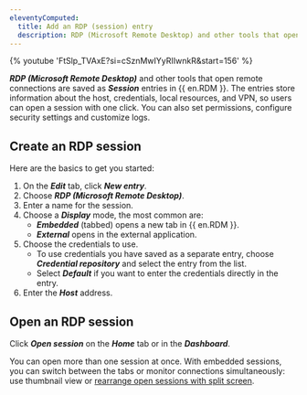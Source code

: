 ```yaml
---
eleventyComputed:
  title: Add an RDP (session) entry
  description: RDP (Microsoft Remote Desktop) and other tools that open remote connections are saved as session entries in {{ en.RDM }}.
---
```

{% youtube 'FtSlp_TVAxE?si=cSznMwIYyRIIwnkR&amp;start=156' %}

***RDP (Microsoft Remote Desktop)*** and other tools that open remote connections are saved as ***Session*** entries in {{ en.RDM }}. The entries store information about the host, credentials, local resources, and VPN, so users can open a session with one click. You can also set permissions, configure security settings and customize logs.

## Create an RDP session

Here are the basics to get you started:

1. On the ***Edit*** tab, click ***New entry***.
1. Choose ***RDP (Microsoft Remote Desktop)***.
1. Enter a name for the session.
1. Choose a ***Display*** mode, the most common are:
    * ***Embedded*** (tabbed) opens a new tab in {{ en.RDM }}.
    * ***External*** opens in the external application.
1. Choose the credentials to use.
    * To use credentials you have saved as a separate entry, choose ***Credential repository*** and select the entry from the list.
    * Select ***Default*** if you want to enter the credentials directly in the entry.
1. Enter the ***Host*** address.

## Open an RDP session

Click ***Open session*** on the ***Home*** tab or in the ***Dashboard***.

You can open more than one session at once. With embedded sessions, you can switch between the tabs or monitor connections simultaneously: use thumbnail view or [rearrange open sessions with split screen](/rdm/windows/user-interface/content-area/embedded-sessions/).